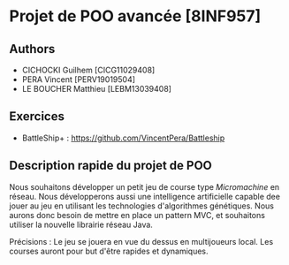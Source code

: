 # Projet de POO avancée [8INF957]

## Authors

* CICHOCKI Guilhem [CICG11029408]
* PERA Vincent [PERV19019504]
* LE BOUCHER Matthieu [LEBM13039408]

## Exercices

* BattleShip+ : https://github.com/VincentPera/Battleship

## Description rapide du projet de POO

Nous souhaitons développer un petit jeu de course type *Micromachine* en réseau.
Nous développerons aussi une intelligence artificielle capable dee jouer au jeu en utilisant les technologies d'algorithmes génétiques.
Nous aurons donc besoin de mettre en place un pattern MVC, et souhaitons utiliser la nouvelle librairie réseau Java.

Précisions : Le jeu se jouera en vue du dessus en multijoueurs local. Les courses auront pour but d'être rapides et dynamiques.
